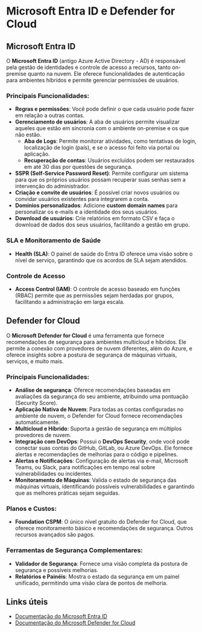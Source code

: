 # Microsoft Entra ID e Defender for Cloud

## Microsoft Entra ID

O **Microsoft Entra ID** (antigo Azure Active Directory - AD) é responsável pela gestão de identidades e controle de acesso a recursos, tanto on-premise quanto na nuvem. Ele oferece funcionalidades de autenticação para ambientes híbridos e permite gerenciar permissões de usuários.

### Principais Funcionalidades:
- **Regras e permissões**: Você pode definir o que cada usuário pode fazer em relação a outras contas.
- **Gerenciamento de usuários**: A aba de usuários permite visualizar aqueles que estão em sincronia com o ambiente on-premise e os que não estão.
  - **Aba de Logs**: Permite monitorar atividades, como tentativas de login, localização de login (país), e se o acesso foi feito via portal ou aplicação.
  - **Recuperação de contas**: Usuários excluídos podem ser restaurados em até 30 dias por questões de segurança.
- **SSPR (Self-Service Password Reset)**: Permite configurar um sistema para que os próprios usuários possam recuperar suas senhas sem a intervenção do administrador.
- **Criação e convite de usuários**: É possível criar novos usuários ou convidar usuários existentes para integrarem a conta.
- **Domínios personalizados**: Adicione **custom domain names** para personalizar os e-mails e a identidade dos seus usuários.
- **Download de usuários**: Crie relatórios em formato CSV e faça o download de dados dos seus usuários, facilitando a gestão em grupo.

### SLA e Monitoramento de Saúde
- **Health (SLA)**: O painel de saúde do Entra ID oferece uma visão sobre o nível de serviço, garantindo que os acordos de SLA sejam atendidos.

### Controle de Acesso
- **Access Control (IAM)**: O controle de acesso baseado em funções (RBAC) permite que as permissões sejam herdadas por grupos, facilitando a administração em larga escala.

## Defender for Cloud

O **Microsoft Defender for Cloud** é uma ferramenta que fornece recomendações de segurança para ambientes multicloud e híbridos. Ele permite a conexão com provedores de nuvem diferentes, além do Azure, e oferece insights sobre a postura de segurança de máquinas virtuais, serviços, e muito mais.

### Principais Funcionalidades:
- **Análise de segurança**: Oferece recomendações baseadas em avaliações da segurança do seu ambiente, atribuindo uma pontuação (Security Score).
- **Aplicação Nativa de Nuvem**: Para todas as contas configuradas no ambiente de nuvem, o Defender for Cloud fornece recomendações automaticamente.
- **Multicloud e Híbrido**: Suporta a gestão de segurança em múltiplos provedores de nuvem.
- **Integração com DevOps**: Possui o **DevOps Security**, onde você pode conectar suas contas do GitHub, GitLab, ou Azure DevOps. Ele fornece alertas e recomendações de melhorias para o código e pipelines.
- **Alertas e Notificações**: Configuração de alertas via e-mail, Microsoft Teams, ou Slack, para notificações em tempo real sobre vulnerabilidades ou incidentes.
- **Monitoramento de Máquinas**: Valida o estado de segurança das máquinas virtuais, identificando possíveis vulnerabilidades e garantindo que as melhores práticas sejam seguidas.
  
### Planos e Custos:
- **Foundation CSPM**: O único nível gratuito do Defender for Cloud, que oferece monitoramento básico e recomendações de segurança. Outros recursos avançados são pagos.

### Ferramentas de Segurança Complementares:
- **Validador de Segurança**: Fornece uma visão completa da postura de segurança e possíveis melhorias.
- **Relatórios e Painéis**: Mostra o estado da segurança em um painel unificado, permitindo uma visão clara de pontos de melhoria.

## Links úteis
- [Documentação do Microsoft Entra ID](https://learn.microsoft.com/pt-br/azure/active-directory/fundamentals/active-directory-whatis)
- [Documentação do Microsoft Defender for Cloud](https://learn.microsoft.com/pt-br/azure/defender-for-cloud/defender-for-cloud-introduction)

